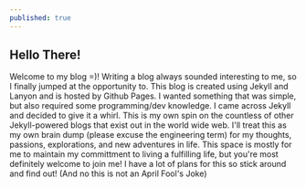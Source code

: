 ```yaml
---
published: true
---
```

## Hello There!

Welcome to my blog =)! Writing a blog always sounded interesting to me, so I finally jumped at the opportunity to. This blog is created using Jekyll and Lanyon and is hosted by Github Pages. I wanted something that was simple, but also required some programming/dev knowledge. I came across Jekyll and decided to give it a whirl. This is my own spin on the countless of other Jekyll-powered blogs that exist out in the world wide web. I'll treat this as my own brain dump (please excuse the engineering term) for my thoughts, passions, explorations, and new adventures in life. This space is mostly for me to maintain my committment to living a fulfilling life, but you're most definitely welcome to join me! I have a lot of plans for this so stick around and find out! (And no this is not an April Fool's Joke)
